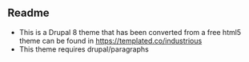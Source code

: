 ## Readme
* This is a Drupal 8 theme that has been converted from a free html5 theme can be found in https://templated.co/industrious
* This theme requires drupal/paragraphs
